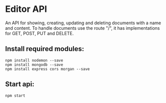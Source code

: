 # Editor API

An API for showing, creating, updating and deleting documents with a name and content.
To handle documents use the route "/", it has implementations for GET, POST, PUT and DELETE.

## Install required modules:

    npm install nodemon --save
    npm install mongodb --save
    npm install express cors morgan --save

## Start api: 

`npm start`

